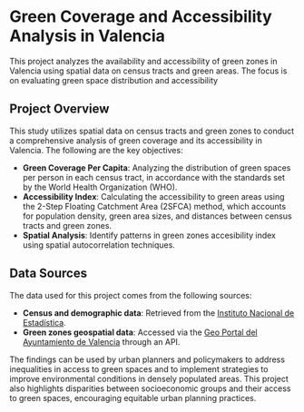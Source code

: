 # Green Coverage and Accessibility Analysis in Valencia

This project analyzes the availability and accessibility of green zones in Valencia using spatial data on census tracts and green areas. The focus is on evaluating green space distribution and accessibility

## Project Overview

This study utilizes spatial data on census tracts and green zones to conduct a comprehensive analysis of green coverage and its accessibility in Valencia. The following are the key objectives:

- **Green Coverage Per Capita**: Analyzing the distribution of green spaces per person in each census tract, in accordance with the standards set by the World Health Organization (WHO).
- **Accessibility Index**: Calculating the accessibility to green areas using the 2-Step Floating Catchment Area (2SFCA) method, which accounts for population density, green area sizes, and distances between census tracts and green zones.
- **Spatial Analysis**: Identify patterns in green zones accesibility index using spatial autocorrelation techniques.

## Data Sources

The data used for this project comes from the following sources:
- **Census and demographic data**: Retrieved from the [Instituto Nacional de Estadística](https://www.ine.es).
- **Green zones geospatial data**: Accessed via the [Geo Portal del Ayuntamiento de Valencia](https://valencia.opendatasoft.com/pages/home/) through an API.

The findings can be used by urban planners and policymakers to address inequalities in access to green spaces and to implement strategies to improve environmental conditions in densely populated areas. This project also highlights disparities between socioeconomic groups and their access to green spaces, encouraging equitable urban planning practices.